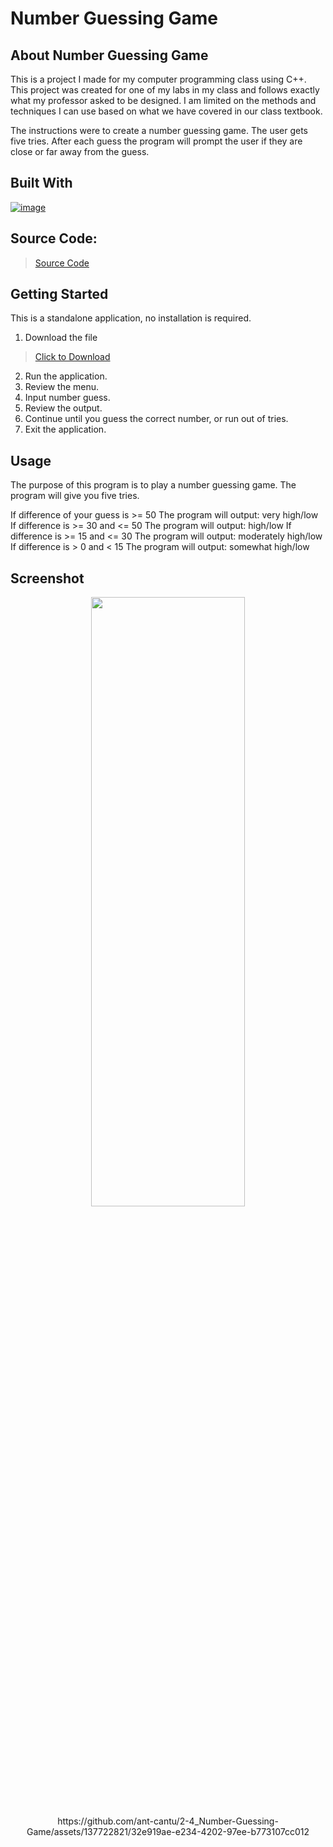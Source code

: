 # Number Guessing Game

## About Number Guessing Game

This is a project I made for my computer programming class using C++.
This project was created for one of my labs in my class and
follows exactly what my professor asked to be designed. I am
limited on the methods and techniques I can use based on what we 
have covered in our class textbook.

The instructions were to create a number guessing game. The user gets
five tries. After each guess the program will prompt the user if they
are close or far away from the guess.

## Built With

[![image](https://skillicons.dev/icons?i=cpp,visualstudio)](https://skillicons.dev)

## Source Code:
> [Source Code](https://github.com/ant-cantu/2-4_Number-Guessing-Game/blob/main/L2-4.cpp)

## Getting Started

This is a standalone application, no installation is required.

1. Download the file
> [Click to Download](https://github.com/ant-cantu/2-4_Number-Guessing-Game/blob/main/L2-4.exe)

2. Run the application.
3. Review the menu.
4. Input number guess.
5. Review the output.
6. Continue until you guess the correct number, or run out of tries.
7. Exit the application.

## Usage

The purpose of this program is to play a number guessing game. The
program will give you five tries.

If difference of your guess is >= 50
  The program will output: very high/low
If difference is >= 30 and <= 50
  The program will output: high/low
If difference is >= 15 and <= 30
  The program will output: moderately high/low
If difference is > 0 and < 15
  The program will output: somewhat high/low

## Screenshot

<p align="center">
<img src="image url" width="70%" height="50%">https://github.com/ant-cantu/2-4_Number-Guessing-Game/assets/137722821/32e919ae-e234-4202-97ee-b773107cc012</img>
</p>
